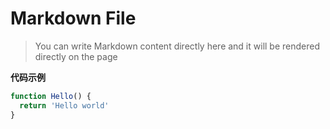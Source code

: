 # Markdown File

> You can write Markdown content directly here and it will be rendered directly on the page

**代码示例**

```ts
function Hello() {
  return 'Hello world'
}
```
